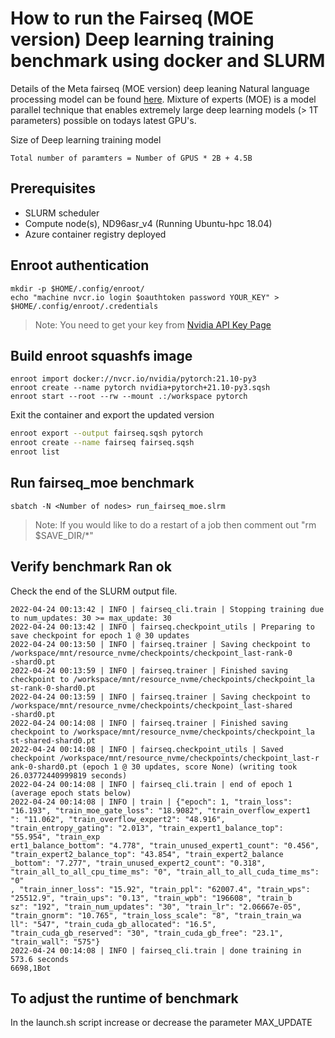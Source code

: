 # How to run the Fairseq (MOE version) Deep learning training benchmark using docker and SLURM

Details of the Meta fairseq (MOE version) deep leaning Natural language processing model can be found [here](https://github.com/pytorch/fairseq/blob/moe/README.moe.md).
Mixture of experts (MOE) is a model parallel technique that enables extremely large deep learning models (> 1T parameters)
possible on todays latest GPU's.

Size of Deep learning training model
```
Total number of paramters = Number of GPUS * 2B + 4.5B
```

## Prerequisites

- SLURM scheduler
- Compute node(s), ND96asr_v4 (Running Ubuntu-hpc 18.04)
- Azure container registry deployed

## Enroot authentication

```
mkdir -p $HOME/.config/enroot/
echo "machine nvcr.io login $oauthtoken password YOUR_KEY" > $HOME/.config/enroot/.credentials
```
>Note: You need to get your key from [Nvidia API Key Page](https://ngc.nvidia.com/setup/api-key)

## Build enroot squashfs image

```
enroot import docker://nvcr.io/nvidia/pytorch:21.10-py3
enroot create --name pytorch nvidia+pytorch+21.10-py3.sqsh
enroot start --root --rw --mount .:/workspace pytorch
```
Exit the container and export the updated version
```bash
enroot export --output fairseq.sqsh pytorch
enroot create --name fairseq fairseq.sqsh
enroot list
```

## Run fairseq_moe benchmark

```
sbatch -N <Number of nodes> run_fairseq_moe.slrm
```
>Note: If you would like to do a restart of a job then comment out "rm $SAVE_DIR/*"

## Verify benchmark Ran ok

Check the end of the SLURM output file.

```
2022-04-24 00:13:42 | INFO | fairseq_cli.train | Stopping training due to num_updates: 30 >= max_update: 30
2022-04-24 00:13:42 | INFO | fairseq.checkpoint_utils | Preparing to save checkpoint for epoch 1 @ 30 updates
2022-04-24 00:13:50 | INFO | fairseq.trainer | Saving checkpoint to /workspace/mnt/resource_nvme/checkpoints/checkpoint_last-rank-0
-shard0.pt
2022-04-24 00:13:59 | INFO | fairseq.trainer | Finished saving checkpoint to /workspace/mnt/resource_nvme/checkpoints/checkpoint_la
st-rank-0-shard0.pt
2022-04-24 00:13:59 | INFO | fairseq.trainer | Saving checkpoint to /workspace/mnt/resource_nvme/checkpoints/checkpoint_last-shared
-shard0.pt
2022-04-24 00:14:08 | INFO | fairseq.trainer | Finished saving checkpoint to /workspace/mnt/resource_nvme/checkpoints/checkpoint_la
st-shared-shard0.pt
2022-04-24 00:14:08 | INFO | fairseq.checkpoint_utils | Saved checkpoint /workspace/mnt/resource_nvme/checkpoints/checkpoint_last-r
ank-0-shard0.pt (epoch 1 @ 30 updates, score None) (writing took 26.03772440999819 seconds)
2022-04-24 00:14:08 | INFO | fairseq_cli.train | end of epoch 1 (average epoch stats below)
2022-04-24 00:14:08 | INFO | train | {"epoch": 1, "train_loss": "16.193", "train_moe_gate_loss": "18.9082", "train_overflow_expert1
": "11.062", "train_overflow_expert2": "48.916", "train_entropy_gating": "2.013", "train_expert1_balance_top": "55.954", "train_exp
ert1_balance_bottom": "4.778", "train_unused_expert1_count": "0.456", "train_expert2_balance_top": "43.854", "train_expert2_balance
_bottom": "7.277", "train_unused_expert2_count": "0.318", "train_all_to_all_cpu_time_ms": "0", "train_all_to_all_cuda_time_ms": "0"
, "train_inner_loss": "15.92", "train_ppl": "62007.4", "train_wps": "25512.9", "train_ups": "0.13", "train_wpb": "196608", "train_b
sz": "192", "train_num_updates": "30", "train_lr": "2.06667e-05", "train_gnorm": "10.765", "train_loss_scale": "8", "train_train_wa
ll": "547", "train_cuda_gb_allocated": "16.5", "train_cuda_gb_reserved": "30", "train_cuda_gb_free": "23.1", "train_wall": "575"}
2022-04-24 00:14:08 | INFO | fairseq_cli.train | done training in 573.6 seconds
6698,1Bot
```

## To adjust the runtime of benchmark

In the launch.sh script increase or decrease the parameter MAX_UPDATE

